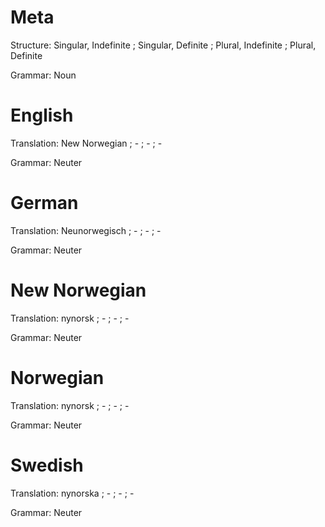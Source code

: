 Meta
====

Structure: Singular, Indefinite ; Singular, Definite ; Plural, Indefinite ; Plural, Definite

Grammar:   Noun



English
=======

Translation: New Norwegian ; - ; - ; -

Grammar:     Neuter



German
======

Translation: Neunorwegisch ; - ; - ; -

Grammar:     Neuter



New Norwegian
=============

Translation: nynorsk ; - ; - ; -

Grammar:     Neuter



Norwegian
=========

Translation: nynorsk ; - ; - ; -

Grammar:     Neuter



Swedish
=======

Translation: nynorska ; - ; - ; -

Grammar:     Neuter
